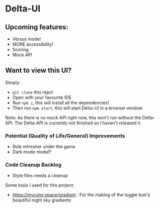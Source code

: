 # Delta-UI

## Upcoming features:
- Versus mode!
- MORE accessibility!
- Scoring
- Mock API

## Want to view this UI?
Simply:
- `git clone` this repo!
- Open with your favourite IDE
- Run `npm i`, this will install all the dependencies!
- Then run `npm start`, this will start Delta-UI in a browser window

Note: As there is no mock API right now, this won't run without the Delta-API. The Delta-API is currently not finished so I haven't released it.

### Potential (Quality of Life/General) Improvements
- Rule refresher under the game
- Dark mode modal?

### Code Cleanup Backlog
- Style files needs a cleanup

Some tools I used for this project:
- https://mycolor.space/gradient : For the making of the toggle tool's beautiful night sky gradients
